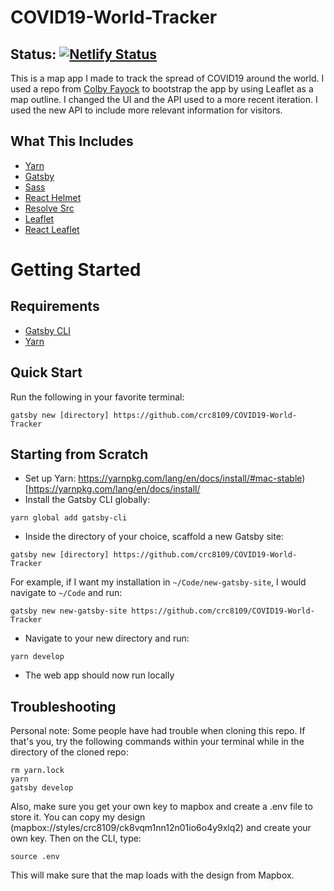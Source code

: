 # COVID19-World-Tracker
## Status: [![Netlify Status](https://api.netlify.com/api/v1/badges/62a2f791-f674-49bd-b88f-36094dd4bbf2/deploy-status)](https://app.netlify.com/sites/covid19-international-tracker/deploys)

This is a map app I made to track the spread of COVID19 around the world. I used a repo from  [Colby Fayock](https://github.com/colbyfayock/gatsby-starter-leaflet) to bootstrap the app by using Leaflet as a map outline. I changed the UI and the API used to a more recent iteration. I used the new API to include more relevant information for visitors.


## What This Includes
* [Yarn](https://yarnpkg.com/en/)
* [Gatsby](https://www.gatsbyjs.org/)
* [Sass](https://sass-lang.com)
* [React Helmet](https://github.com/nfl/react-helmet)
* [Resolve Src](https://github.com/alampros/gatsby-plugin-resolve-src)
* [Leaflet](https://leafletjs.com/)
* [React Leaflet](https://react-leaflet.js.org)

# Getting Started

## Requirements
* [Gatsby CLI](https://www.npmjs.com/package/gatsby-cli)
* [Yarn](https://yarnpkg.com/en/)

## Quick Start
Run the following in your favorite terminal:
```
gatsby new [directory] https://github.com/crc8109/COVID19-World-Tracker
```

## Starting from Scratch
* Set up Yarn: https://yarnpkg.com/lang/en/docs/install/#mac-stable)[https://yarnpkg.com/lang/en/docs/install/
* Install the Gatsby CLI globally:
```
yarn global add gatsby-cli
```
* Inside the directory of your choice, scaffold a new Gatsby site:
```
gatsby new [directory] https://github.com/crc8109/COVID19-World-Tracker
```
For example, if I want my installation in `~/Code/new-gatsby-site`, I would navigate to `~/Code` and run:
```
gatsby new new-gatsby-site https://github.com/crc8109/COVID19-World-Tracker
```
* Navigate to your new directory and run:
```
yarn develop
```
* The web app should now run locally

## Troubleshooting

Personal note: Some people have had trouble when cloning this repo. If that's you, try the following commands within your terminal while in the directory of the cloned repo:

```
rm yarn.lock
yarn
gatsby develop
```


Also, make sure you get your own key to mapbox and create a .env file to store it. You can copy my design (mapbox://styles/crc8109/ck8vqm1nn12n01io6o4y9xlq2) and create your own key. Then on the CLI, type:

```
source .env
```

This will make sure that the map loads with the design from Mapbox. 
